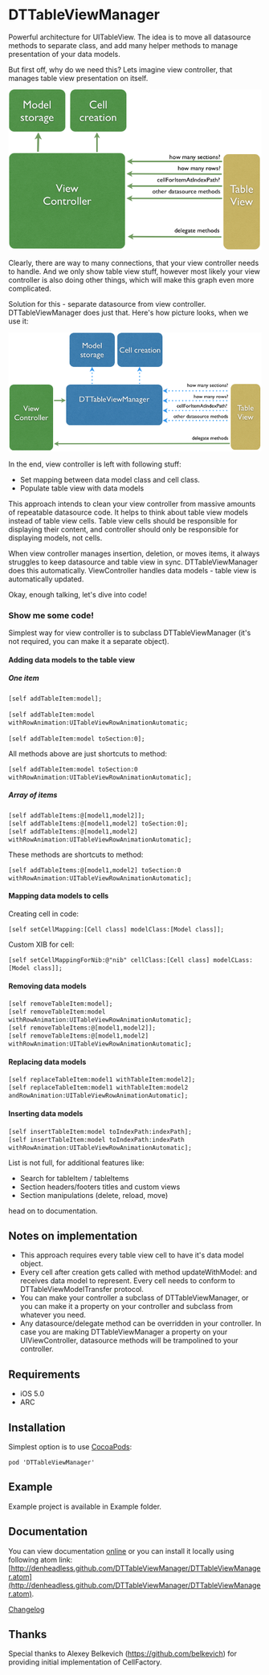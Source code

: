 DTTableViewManager
================

Powerful architecture for UITableView. The idea is to move all datasource methods to separate class, and add many helper methods to manage presentation of your data models.

But first off, why do we need this? Lets imagine view controller, that manages table view presentation on itself.

![image](without.png)

Clearly, there are way to many connections, that your view controller needs to handle. And we only show table view stuff, however most likely your view controller is also doing other things, which will make this graph even more complicated. 

Solution for this - separate datasource from view controller. DTTableViewManager does just that. Here's how picture looks, when we use it:

![image](with.png)

In the end, view controller is left with following stuff:

* Set mapping between data model class and cell class.
* Populate table view with data models

This approach intends to clean your view controller from massive amounts of repeatable datasource code. It helps to think about table view models instead of table view cells. Table view cells should be responsible for displaying their content, and controller should only be responsible for displaying models, not cells.

When view controller manages insertion, deletion, or moves items, it always struggles to keep datasource and table view in sync. DTTableViewManager does this automatically. ViewController handles data models - table view is automatically updated.

Okay, enough talking, let's dive into code!  

### Show me some code!

Simplest way for view controller is to subclass DTTableViewManager (it's not required, you can make it a separate object).

#### Adding data models to the table view

##### One item
	
	[self addTableItem:model];
	
	[self addTableItem:model withRowAnimation:UITableViewRowAnimationAutomatic;
	
	[self addTableItem:model toSection:0];
	
All methods above are just shortcuts to method:

	[self addTableItem:model toSection:0 withRowAnimation:UITableViewRowAnimationAutomatic];

##### Array of items

	[self addTableItems:@[model1,model2]];
	[self addTableItems:@[model1,model2] toSection:0];
	[self addTableItems:@[model1,model2] withRowAnimation:UITableViewRowAnimationAutomatic];
	
These methods are shortcuts to method:
	
	[self addTableItems:@[model1,model2] toSection:0 withRowAnimation:UITableViewRowAnimationAutomatic];
	
#### Mapping data models to cells
	
Creating cell in code:

	[self setCellMapping:[Cell class] modelClass:[Model class]];
	
Custom XIB for cell:	
	
	[self setCellMappingForNib:@"nib" cellClass:[Cell class] modelCLass:[Model class]];
	
#### Removing data models

	[self removeTableItem:model];
	[self removeTableItem:model withRowAnimation:UITableViewRowAnimationAutomatic];
	[self removeTableItems:@[model1,model2]];
	[self removeTableItems:@[model1,model2] withRowAnimation:UITableViewRowAnimationAutomatic];
	
#### Replacing data models

	[self replaceTableItem:model1 withTableItem:model2];
	[self replaceTableItem:model1 withTableItem:model2 andRowAnimation:UITableViewRowAnimationAutomatic];
	
#### Inserting data models

	[self insertTableItem:model toIndexPath:indexPath];
	[self insertTableItem:model toIndexPath:indexPath withRowAnimation:UITableViewRowAnimationAutomatic];
	
List is not full, for additional features like:

* Search for tableItem / tableItems
* Section headers/footers titles and custom views
* Section manipulations (delete, reload, move)

head on to documentation.
	
## Notes on implementation

* This approach requires every table view cell to have it's data model object. 
* Every cell after creation gets called with method updateWithModel: and receives data model to represent. Every cell needs to conform to DTTableViewModelTransfer protocol.
* You can make your controller a subclass of DTTableViewManager, or you can make it a property on your controller and subclass from whatever you need. 
* Any datasource/delegate method can be overridden in your controller. In case you are making DTTableViewManager a property on your UIViewController, datasource methods will be trampolined to your controller. 

## Requirements

* iOS 5.0
* ARC
        
## Installation

Simplest option is to use [CocoaPods](http://www.cocoapods.org):

	pod 'DTTableViewManager'
	
## Example 

Example project is available in Example folder. 

## Documentation

You can view documentation [online](http://denheadless.github.com/DTTableViewManager/) or you can install it locally using following atom link: [http://denheadless.github.com/DTTableViewManager/DTTableViewManager.atom](http://denheadless.github.com/DTTableViewManager/DTTableViewManager.atom).

[Changelog](https://github.com/DenHeadless/DTTableViewManager/wiki/Changelog)
		
## Thanks

Special thanks to Alexey Belkevich (https://github.com/belkevich) for providing initial implementation of CellFactory.